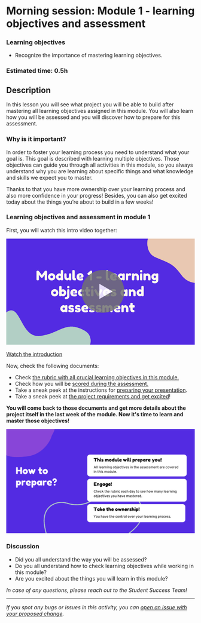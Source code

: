 

# Morning session: Module 1 - learning objectives and assessment

### Learning objectives

- Recognize the importance of mastering learning objectives.

### Estimated time: 0.5h

## Description

In this lesson you will see what project you will be able to build after mastering all learning objectives assigned in this module. You will also learn how you will be assessed and you will discover how to prepare for this assessment.

### Why is it important?

In order to foster your learning process you need to understand what your goal is. This goal is described with learning multiple objectives. Those objectives can guide you through all activities in this module, so you always understand why you are learning about specific things and what knowledge and skills we expect you to master.

Thanks to that you have more ownership over your learning process and also more confidence in your progress! Besides, you can also get excited today about the things you’re about to build in a few weeks!

### Learning objectives and assessment in module 1

First, you will watch this intro video together: 
 
[![Capstone intro](./cover.png)](https://www.canva.com/design/DAFguDagXdY/tQecrFVu_XAmYB4BsA3IXw/view?utm_content=DAFguDagXdY&utm_campaign=designshare&utm_medium=link&utm_source=recording_view)


[Watch the introduction](https://www.canva.com/design/DAFguDagXdY/tQecrFVu_XAmYB4BsA3IXw/view?utm_content=DAFguDagXdY&utm_campaign=designshare&utm_medium=link&utm_source=recording_view)

Now, check the following documents:

- Check [the rubric with all crucial learning objectives in this module.](https://dashboard.microverse.org/student_assessments/rubrics)
- Check how you will be [scored during the assessment.](https://github.com/microverseinc/curriculum-html-css/blob/main/capstone/articles/assessment_score.md)
- Take a sneak peek at the instructions for [preparing your presentation](https://github.com/microverseinc/curriculum-html-css/blob/main/capstone/presentation_rehearsals.md).
- Take a sneak peek at [the project requirements and get excited](https://github.com/microverseinc/curriculum-html-css/blob/main/capstone/business_requirements.md)!

**You will come back to those documents and get more details about the project itself in the last week of the module. Now it's time to learn and master those objectives!**

![How to prepare](./prepare.png)

### Discussion

- Did you all understand the way you will be assessed?
- Do you all understand how to check learning objectives while working in this module?
- Are you excited about the things you will learn in this module?


*In case of any questions, please reach out to the Student Success Team!*

---

*If you spot any bugs or issues in this activity, you can [open an issue with your proposed change](https://github.com/microverseinc/curriculum-transversal-skills/blob/main/git-github/articles/open_issue.md).*
